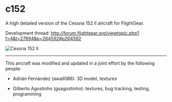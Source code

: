 c152
====

A high detailed version of the Cessna 152 II aircraft for FlightGear.

Development thread: http://forum.flightgear.org/viewtopic.php?f=4&t=27894&p=264592#p264592

![Cessna 152 II](http://i67.tinypic.com/2njbywo.png)

---

This aircraft was modified and updated in a joint effort by the following people:

* Adrián Fernández (awall086): 3D model, textures

* Gilberto Agostinho (gsagostinho): textures, bug tracking, testing, programming
